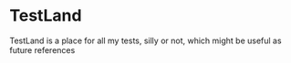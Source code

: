 # TestLand
TestLand is a place for all my tests, silly or not, which might be useful as future references
